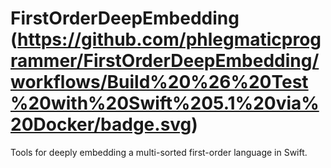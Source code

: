 # FirstOrderDeepEmbedding (https://github.com/phlegmaticprogrammer/FirstOrderDeepEmbedding/workflows/Build%20%26%20Test%20with%20Swift%205.1%20via%20Docker/badge.svg) 



Tools for deeply embedding a multi-sorted first-order language in Swift.
